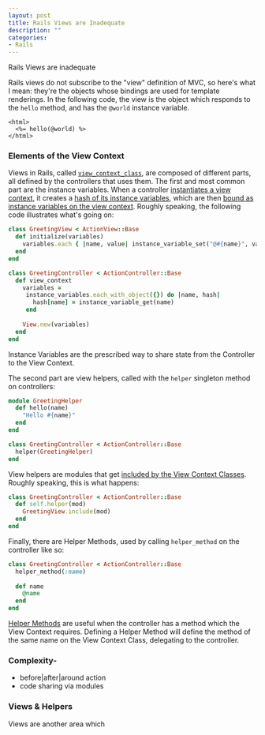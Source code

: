 ```yaml
---
layout: post
title: Rails Views are Inadequate
description: ""
categories:
- Rails
---
```


Rails Views are inadequate

Rails views do not subscribe to the "view" definition of MVC, so here's what I mean: they're the objects whose bindings are used for template renderings.
In the following code, the view is the object which responds to the `hello` method, and has the `@world` instance variable.

```erb
<html>
  <%= hello(@world) %>
</html>
```

### Elements of the View Context

Views in Rails, called [`view_context_class`](https://github.com/rails/rails/blob/d36991147863a95bea93506dc5411d00043790f5/actionview/lib/action_view/rendering.rb#L64),
are composed of different parts, all defined by the controllers that uses them. 
The first and most common part are the instance variables. When a controller [instantiates a view context](https://github.com/rails/rails/blob/d36991147863a95bea93506dc5411d00043790f5/actionview/lib/action_view/rendering.rb#L92), 
it creates a [hash of its instance variables](https://github.com/rails/rails/blob/b2eb1d1c55a59fee1e6c4cba7030d8ceb524267c/actionpack/lib/abstract_controller/rendering.rb#L66-L71), which are then [bound as instance variables on the view context](https://github.com/rails/rails/blob/d36991147863a95bea93506dc5411d00043790f5/actionview/lib/action_view/base.rb#L205). 
Roughly speaking, the following code illustrates what's going on:

```ruby
class GreetingView < ActionView::Base
  def initialize(variables)
    variables.each { |name, value| instance_variable_set("@#{name}", value) }
  end
end

class GreetingController < ActionController::Base
  def view_context
    variables =
     instance_variables.each_with_object({}) do |name, hash| 
       hash[name] = instance_variable_get(name) 
     end
     
    View.new(variables)
  end
end
```

Instance Variables are the prescribed way to share state from the Controller to the View Context. 

The second part are view helpers, called with the `helper` singleton method on controllers:

```ruby
module GreetingHelper
  def hello(name)
    "Hello #{name}" 
  end
end

class GreetingController < ActionController::Base
  helper(GreetingHelper)
end
```

View helpers are modules that get [included by the View Context Classes](https://github.com/rails/rails/blob/d36991147863a95bea93506dc5411d00043790f5/actionview/lib/action_view/rendering.rb#L59).
Roughly speaking, this is what happens:

```ruby
class GreetingController < ActionController::Base
  def self.helper(mod)
    GreetingView.include(mod)
  end
end
```

Finally, there are Helper Methods, used by calling `helper_method` on the controller like so:

```ruby
class GreetingController < ActionController::Base
  helper_method(:name)
  
  def name
    @name
  end
end
```

[Helper Methods](https://github.com/rails/rails/blob/b13a5cb83ea00d6a3d71320fd276ca21049c2544/actionpack/lib/abstract_controller/helpers.rb#L60-L71) are useful when the controller has a method which the View Context requires. 
Defining a Helper Method will define the method of the same name on the View Context Class, delegating to the controller.

### Complexity-

- before|after|around action
- code sharing via modules

### Views & Helpers

Views are another area which



